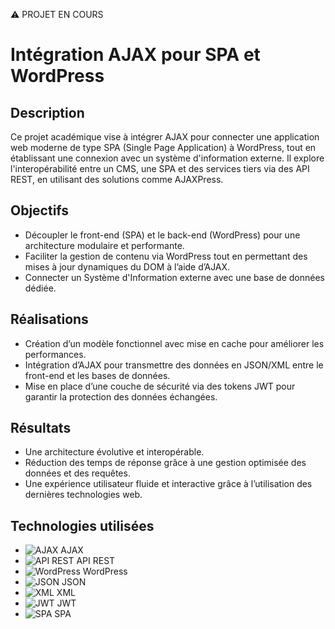 ⚠️ PROJET EN COURS

# Intégration AJAX pour SPA et WordPress

## Description

Ce projet académique vise à intégrer AJAX pour connecter une application web moderne de type SPA (Single Page Application) à WordPress, tout en établissant une connexion avec un système d'information externe. Il explore l'interopérabilité entre un CMS, une SPA et des services tiers via des API REST, en utilisant des solutions comme AJAXPress.

## Objectifs

- Découpler le front-end (SPA) et le back-end (WordPress) pour une architecture modulaire et performante.
- Faciliter la gestion de contenu via WordPress tout en permettant des mises à jour dynamiques du DOM à l’aide d’AJAX.
- Connecter un Système d'Information externe avec une base de données dédiée.

## Réalisations

- Création d’un modèle fonctionnel avec mise en cache pour améliorer les performances.
- Intégration d’AJAX pour transmettre des données en JSON/XML entre le front-end et les bases de données.
- Mise en place d’une couche de sécurité via des tokens JWT pour garantir la protection des données échangées.

## Résultats

- Une architecture évolutive et interopérable.
- Réduction des temps de réponse grâce à une gestion optimisée des données et des requêtes.
- Une expérience utilisateur fluide et interactive grâce à l’utilisation des dernières technologies web.

## Technologies utilisées

- ![AJAX](https://img.shields.io/badge/AJAX-blue?logo=ajax&logoColor=white) AJAX
- ![API REST](https://img.shields.io/badge/API%20REST-blue?logo=api&logoColor=white) API REST
- ![WordPress](https://img.shields.io/badge/WordPress-blue?logo=wordpress&logoColor=white) WordPress
- ![JSON](https://img.shields.io/badge/JSON-lightgrey?logo=json&logoColor=white) JSON
- ![XML](https://img.shields.io/badge/XML-lightgrey?logo=xml&logoColor=white) XML
- ![JWT](https://img.shields.io/badge/JWT-blue?logo=json-web-tokens&logoColor=white) JWT
- ![SPA](https://img.shields.io/badge/SPA-green?logo=appveyor&logoColor=white) SPA


